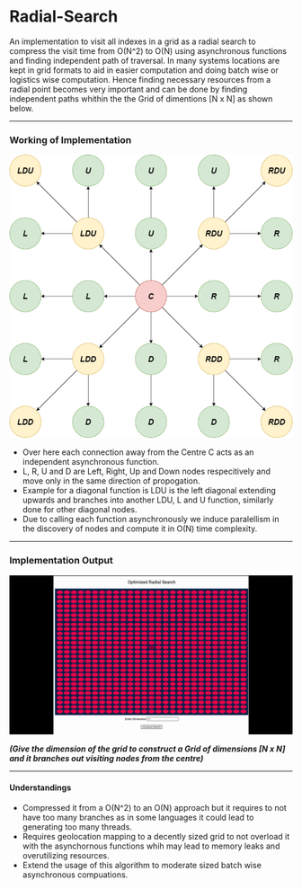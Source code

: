 # Radial-Search
An implementation to visit all indexes in a grid as a radial search to compress the visit time from O(N^2) to O(N) using asynchronous functions and finding independent path of traversal. In many systems locations are kept in grid formats to aid in easier computation and doing batch wise or logistics wise computation. Hence finding necessary resources from a radial point becomes very important and can be done by finding independent paths whithin the the Grid of dimentions [N x N] as shown below.
- - - -
### Working of Implementation

![](RSImages/branching.png)

* Over here each connection away from the Centre C acts as an independent asynchronous function.
* L, R, U and D are Left, Right, Up and Down nodes respecitively and move only in the same direction of propogation.
* Example for a diagonal function is LDU is the left diagonal extending upwards and branches into another LDU, L and U function, similarly done for other diagonal nodes.
* Due to calling each function asynchronously we induce paralellism in the discovery of nodes and compute it in O(N) time complexity.
- - - -
### Implementation Output

![](RSImages/RadialSearch.gif)

***(Give the dimension of the grid to construct a Grid of dimensions [N x N] and it branches out visiting nodes from the centre)*** 
- - - -
#### Understandings

* Compressed it from a O(N^2) to an O(N) approach but it requires to not have too many branches as in some languages it could lead to generating too many threads.
* Requires geolocation mapping to a decently sized grid to not overload it with the asynchornous functions whih may lead to memory leaks and overutilizing resources.
* Extend the usage of this algorithm to moderate sized batch wise asynchronous compuations.
